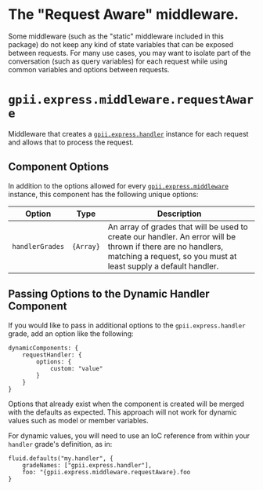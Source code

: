# The "Request Aware" middleware.

Some middleware (such as the "static" middleware included in this package) do not keep any kind of state variables that
can be exposed between requests.  For many use cases, you may want to isolate part of the conversation (such as query
variables) for each request while using common variables and options between requests.

# `gpii.express.middleware.requestAware`

Middleware that creates a [`gpii.express.handler`](handler.md) instance for each request and allows that to process the
request.

## Component Options

In addition to the options allowed for every [`gpii.express.middleware`](middleware.md) instance, this component has the
following unique options:

| Option          | Type      | Description |
| --------------- | --------- | ----------- |
| `handlerGrades` | `{Array}` | An array of grades that will be used to create our handler. An error will be thrown if there are no handlers, matching a request, so you must at least supply a default handler. |

## Passing Options to the Dynamic Handler Component

If you would like to pass in additional options to the `gpii.express.handler` grade, add an option like the following:

```
dynamicComponents: {
    requestHandler: {
        options: {
            custom: "value"
        }
    }
}
```

Options that already exist when the component is created will be merged with the defaults as expected.  This approach
will not work for dynamic values such as model or member variables.

For dynamic values, you will need to use an IoC reference from within your `handler` grade's definition, as in:

```
fluid.defaults("my.handler", {
    gradeNames: ["gpii.express.handler"],
    foo: "{gpii.express.middleware.requestAware}.foo
}
```

